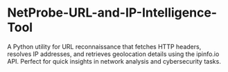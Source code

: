 # NetProbe-URL-and-IP-Intelligence-Tool
A Python utility for URL reconnaissance that fetches HTTP headers, resolves IP addresses, and retrieves geolocation details using the ipinfo.io API. Perfect for quick insights in network analysis and cybersecurity tasks.
